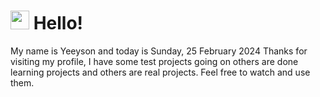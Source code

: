  <h1>
    <img src="https://emojis.slackmojis.com/emojis/images/1643510097/45343/hi.gif?1643510097" width="30"/> 
    Hello!
 </h1>
 <p>
    My name is Yeeyson and today is Sunday, 25 February 2024
    Thanks for visiting my profile, I have some test projects going on others are done learning projects and others are real projects.
    Feel free to watch and use them.
 </p>